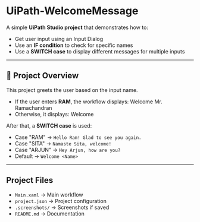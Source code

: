 # UiPath-WelcomeMessage

A simple **UiPath Studio project** that demonstrates how to:
- Get user input using an Input Dialog
- Use an **IF condition** to check for specific names
- Use a **SWITCH case** to display different messages for multiple inputs

---

## 🚀 Project Overview
This project greets the user based on the input name.

- If the user enters **RAM**, the workflow displays:
Welcome Mr. Ramachandran
- Otherwise, it displays:
Welcome <Name>


After that, a **SWITCH case** is used:
- Case "RAM" → `Hello Ram! Glad to see you again.`
- Case "SITA" → `Namaste Sita, welcome!`
- Case "ARJUN" → `Hey Arjun, how are you?`
- Default → `Welcome <Name>`

---

## Project Files
- `Main.xaml` → Main workflow
- `project.json` → Project configuration
- `.screenshots/` → Screenshots if saved
- `README.md` → Documentation


